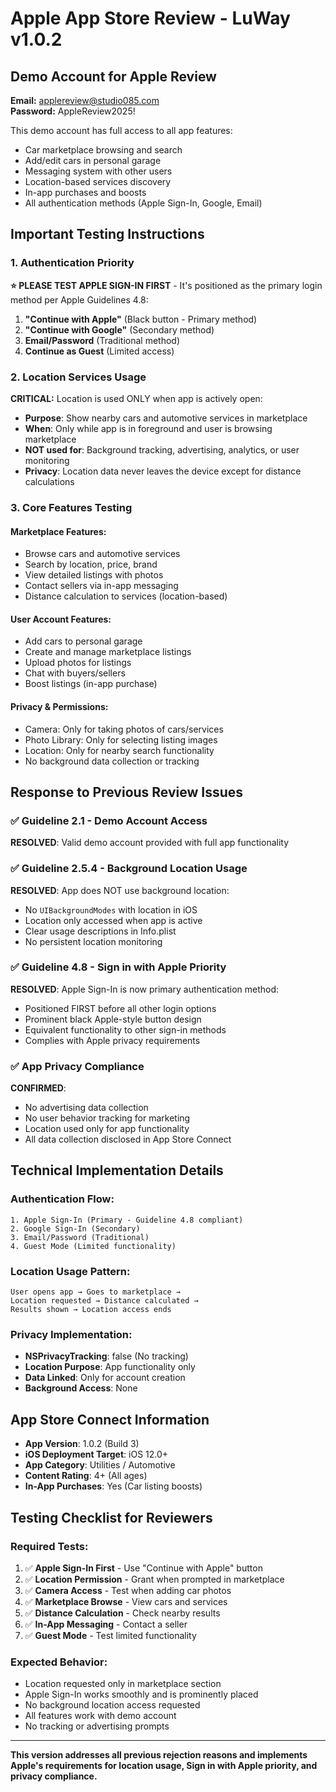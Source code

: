 # Apple App Store Review - LuWay v1.0.2

## Demo Account for Apple Review

**Email:** applereview@studio085.com  
**Password:** AppleReview2025!

This demo account has full access to all app features:
- Car marketplace browsing and search
- Add/edit cars in personal garage
- Messaging system with other users
- Location-based services discovery
- In-app purchases and boosts
- All authentication methods (Apple Sign-In, Google, Email)

## Important Testing Instructions

### 1. Authentication Priority
**⭐ PLEASE TEST APPLE SIGN-IN FIRST** - It's positioned as the primary login method per Apple Guidelines 4.8:
1. **"Continue with Apple"** (Black button - Primary method)
2. **"Continue with Google"** (Secondary method)  
3. **Email/Password** (Traditional method)
4. **Continue as Guest** (Limited access)

### 2. Location Services Usage
**CRITICAL:** Location is used ONLY when app is actively open:
- **Purpose**: Show nearby cars and automotive services in marketplace
- **When**: Only while app is in foreground and user is browsing marketplace
- **NOT used for**: Background tracking, advertising, analytics, or user monitoring
- **Privacy**: Location data never leaves the device except for distance calculations

### 3. Core Features Testing

#### Marketplace Features:
- Browse cars and automotive services
- Search by location, price, brand
- View detailed listings with photos
- Contact sellers via in-app messaging
- Distance calculation to services (location-based)

#### User Account Features:
- Add cars to personal garage
- Create and manage marketplace listings
- Upload photos for listings
- Chat with buyers/sellers
- Boost listings (in-app purchase)

#### Privacy & Permissions:
- Camera: Only for taking photos of cars/services
- Photo Library: Only for selecting listing images
- Location: Only for nearby search functionality
- No background data collection or tracking

## Response to Previous Review Issues

### ✅ Guideline 2.1 - Demo Account Access
**RESOLVED**: Valid demo account provided with full app functionality

### ✅ Guideline 2.5.4 - Background Location Usage  
**RESOLVED**: App does NOT use background location:
- No `UIBackgroundModes` with location in iOS
- Location only accessed when app is active
- Clear usage descriptions in Info.plist
- No persistent location monitoring

### ✅ Guideline 4.8 - Sign in with Apple Priority
**RESOLVED**: Apple Sign-In is now primary authentication method:
- Positioned FIRST before all other login options
- Prominent black Apple-style button design
- Equivalent functionality to other sign-in methods
- Complies with Apple privacy requirements

### ✅ App Privacy Compliance
**CONFIRMED**: 
- No advertising data collection
- No user behavior tracking for marketing
- Location used only for app functionality
- All data collection disclosed in App Store Connect

## Technical Implementation Details

### Authentication Flow:
```
1. Apple Sign-In (Primary - Guideline 4.8 compliant)
2. Google Sign-In (Secondary)
3. Email/Password (Traditional)
4. Guest Mode (Limited functionality)
```

### Location Usage Pattern:
```
User opens app → Goes to marketplace → 
Location requested → Distance calculated → 
Results shown → Location access ends
```

### Privacy Implementation:
- **NSPrivacyTracking**: false (No tracking)
- **Location Purpose**: App functionality only
- **Data Linked**: Only for account creation
- **Background Access**: None

## App Store Connect Information

- **App Version**: 1.0.2 (Build 3)
- **iOS Deployment Target**: iOS 12.0+
- **App Category**: Utilities / Automotive
- **Content Rating**: 4+ (All ages)
- **In-App Purchases**: Yes (Car listing boosts)

## Testing Checklist for Reviewers

### Required Tests:
1. ✅ **Apple Sign-In First** - Use "Continue with Apple" button
2. ✅ **Location Permission** - Grant when prompted in marketplace
3. ✅ **Camera Access** - Test when adding car photos
4. ✅ **Marketplace Browse** - View cars and services
5. ✅ **Distance Calculation** - Check nearby results
6. ✅ **In-App Messaging** - Contact a seller
7. ✅ **Guest Mode** - Test limited functionality

### Expected Behavior:
- Location requested only in marketplace section
- Apple Sign-In works smoothly and is prominently placed
- No background location access requested
- All features work with demo account
- No tracking or advertising prompts

---

**This version addresses all previous rejection reasons and implements Apple's requirements for location usage, Sign in with Apple priority, and privacy compliance.**